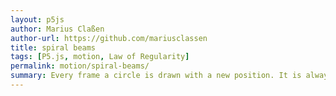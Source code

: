 ```yaml
---  
layout: p5js
author: Marius Claßen
author-url: https://github.com/mariusclassen
title: spiral beams
tags: [P5.js, motion, Law of Regularity]
permalink: motion/spiral-beams/
summary: Every frame a circle is drawn with a new position. It is always connected to the center of the picture and moves in form of a spiral.
---  
```

